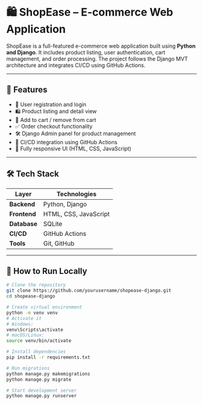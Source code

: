 # 🛍️ ShopEase – E-commerce Web Application

ShopEase is a full-featured e-commerce web application built using **Python and Django**. It includes product listing, user authentication, cart management, and order processing. The project follows the Django MVT architecture and integrates CI/CD using GitHub Actions.

---

## 🔧 Features

- 🧾 User registration and login
- 🛍️ Product listing and detail view
- 🛒 Add to cart / remove from cart
- ✅ Order checkout functionality
- 🛠️ Django Admin panel for product management
- 🚀 CI/CD integration using GitHub Actions
- 📱 Fully responsive UI (HTML, CSS, JavaScript)

---

## 🛠 Tech Stack

| Layer       | Technologies                          |
|-------------|----------------------------------------|
| **Backend** | Python, Django                         |
| **Frontend**| HTML, CSS, JavaScript                  |
| **Database**| SQLite |
| **CI/CD**   | GitHub Actions                         |
| **Tools**   | Git, GitHub      |

---

## 🚀 How to Run Locally

```bash
# Clone the repository
git clone https://github.com/yourusername/shopease-django.git
cd shopease-django

# Create virtual environment
python -m venv venv
# Activate it
# Windows:
venv\Scripts\activate
# macOS/Linux:
source venv/bin/activate

# Install dependencies
pip install -r requirements.txt

# Run migrations
python manage.py makemigrations
python manage.py migrate

# Start development server
python manage.py runserver
